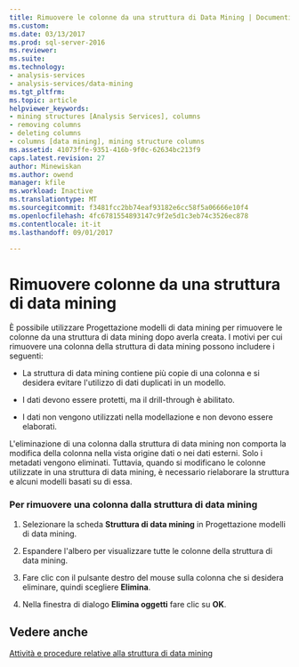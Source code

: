 ```yaml
---
title: Rimuovere le colonne da una struttura di Data Mining | Documenti Microsoft
ms.custom: 
ms.date: 03/13/2017
ms.prod: sql-server-2016
ms.reviewer: 
ms.suite: 
ms.technology:
- analysis-services
- analysis-services/data-mining
ms.tgt_pltfrm: 
ms.topic: article
helpviewer_keywords:
- mining structures [Analysis Services], columns
- removing columns
- deleting columns
- columns [data mining], mining structure columns
ms.assetid: 41073ffe-9351-416b-9f0c-62634bc213f9
caps.latest.revision: 27
author: Minewiskan
ms.author: owend
manager: kfile
ms.workload: Inactive
ms.translationtype: MT
ms.sourcegitcommit: f3481fcc2bb74eaf93182e6cc58f5a06666e10f4
ms.openlocfilehash: 4fc6781554893147c9f2e5d1c3eb74c3526ec878
ms.contentlocale: it-it
ms.lasthandoff: 09/01/2017

---
```

# <a name="remove-columns-from-a-mining-structure"></a>Rimuovere colonne da una struttura di data mining
  È possibile utilizzare Progettazione modelli di data mining per rimuovere le colonne da una struttura di data mining dopo averla creata. I motivi per cui rimuovere una colonna della struttura di data mining possono includere i seguenti:  
  
-   La struttura di data mining contiene più copie di una colonna e si desidera evitare l'utilizzo di dati duplicati in un modello.  
  
-   I dati devono essere protetti, ma il drill-through è abilitato.  
  
-   I dati non vengono utilizzati nella modellazione e non devono essere elaborati.  
  
 L'eliminazione di una colonna dalla struttura di data mining non comporta la modifica della colonna nella vista origine dati o nei dati esterni. Solo i metadati vengono eliminati. Tuttavia, quando si modificano le colonne utilizzate in una struttura di data mining, è necessario rielaborare la struttura e alcuni modelli basati su di essa.  
  
### <a name="to-remove-a-column-from-the-mining-structure"></a>Per rimuovere una colonna dalla struttura di data mining  
  
1.  Selezionare la scheda **Struttura di data mining** in Progettazione modelli di data mining.  
  
2.  Espandere l'albero per visualizzare tutte le colonne della struttura di data mining.  
  
3.  Fare clic con il pulsante destro del mouse sulla colonna che si desidera eliminare, quindi scegliere **Elimina**.  
  
4.  Nella finestra di dialogo **Elimina oggetti** fare clic su **OK**.  
  
## <a name="see-also"></a>Vedere anche  
 [Attività e procedure relative alla struttura di data mining](../../analysis-services/data-mining/mining-structure-tasks-and-how-tos.md)  
  
  

